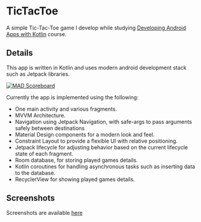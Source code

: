 # TicTacToe

A simple Tic-Tac-Toe game I develop while studying [Developing Android Apps with Kotlin](https://classroom.udacity.com/courses/ud9012) course.

## Details

This app is written in Kotlin and uses modern android development stack such as Jetpack libraries.

[![MAD Scoreboard](https://raw.githubusercontent.com/yshalsager/TicTacToe/master/mad_scorecard.png)](https://madscorecard.withgoogle.com/scorecard/share/1122569387/)

Currently the app is implemented using the following:

- One main activity and various fragments.
- MVVM Architecture.
- Navigation using Jetpack Navigation, with safe-args to pass arguments safely between destinations
- Material Design components for a modern look and feel.
- Constraint Layout to provide a flexible UI with relative positioning.
- Jetpack lifecycle for adjusting behavior based on the current lifecycle state of each fragment.
- Room database, for storing played games details.
- Kotlin coroutines for handling asynchronous tasks such as inserting data to the database.
- RecyclerView for showing played games details.

## Screenshots
Screenshots are available [here](https://github.com/yshalsager/TicTacToe/tree/master/screenshots)
